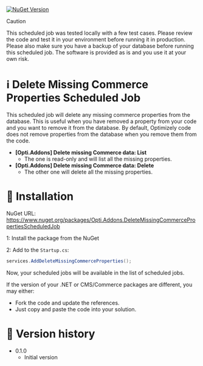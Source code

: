 [![NuGet Version](https://img.shields.io/nuget/v/Opti.Addons.DeleteMissingCommercePropertiesScheduledJob)](https://www.nuget.org/packages/Opti.Addons.DeleteMissingCommercePropertiesScheduledJob)

> [!CAUTION]
> This scheduled job was tested locally with a few test cases. Please review the code and test it in your environment before running it in production. Please also make sure you have a backup of your database before running this scheduled job.
> The software is provided as is and you use it at your own risk.

# ℹ️ Delete Missing Commerce Properties Scheduled Job

This scheduled job will delete any missing commerce properties from the database. This is useful when you have removed a property from your code and you want to remove it from the database. By default, Optimizely code does not remove properties from the database when you remove them from the code.

* **[Opti.Addons] Delete missing Commerce data: List**
  * The one is read-only and will list all the missing properties.
* **[Opti.Addons] Delete missing Commerce data: Delete**
  * The other one will delete all the missing properties.

# 🚀 Installation

NuGet URL: https://www.nuget.org/packages/Opti.Addons.DeleteMissingCommercePropertiesScheduledJob

1: Install the package from the NuGet

2: Add to the `Startup.cs`:

```csharp
services.AddDeleteMissingCommerceProperties();
```

Now, your scheduled jobs will be available in the list of scheduled jobs.

If the version of your .NET or CMS/Commerce packages are different, you may either:

* Fork the code and update the references.
* Just copy and paste the code into your solution.

# 📃 Version history

* 0.1.0
  * Initial version
